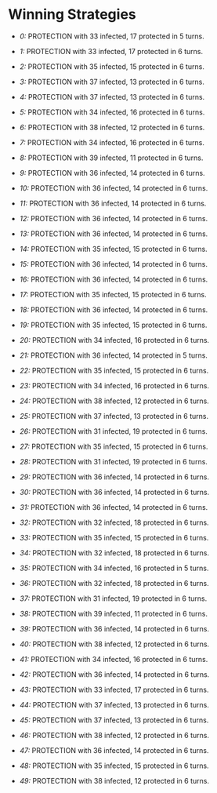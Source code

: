 # Winning Strategies

* _0:_ PROTECTION with 33 infected, 17 protected in 5 turns.


* _1:_ PROTECTION with 33 infected, 17 protected in 6 turns.


* _2:_ PROTECTION with 35 infected, 15 protected in 6 turns.


* _3:_ PROTECTION with 37 infected, 13 protected in 6 turns.


* _4:_ PROTECTION with 37 infected, 13 protected in 6 turns.


* _5:_ PROTECTION with 34 infected, 16 protected in 6 turns.


* _6:_ PROTECTION with 38 infected, 12 protected in 6 turns.


* _7:_ PROTECTION with 34 infected, 16 protected in 6 turns.


* _8:_ PROTECTION with 39 infected, 11 protected in 6 turns.


* _9:_ PROTECTION with 36 infected, 14 protected in 6 turns.


* _10:_ PROTECTION with 36 infected, 14 protected in 6 turns.


* _11:_ PROTECTION with 36 infected, 14 protected in 6 turns.


* _12:_ PROTECTION with 36 infected, 14 protected in 6 turns.


* _13:_ PROTECTION with 36 infected, 14 protected in 6 turns.


* _14:_ PROTECTION with 35 infected, 15 protected in 6 turns.


* _15:_ PROTECTION with 36 infected, 14 protected in 6 turns.


* _16:_ PROTECTION with 36 infected, 14 protected in 6 turns.


* _17:_ PROTECTION with 35 infected, 15 protected in 6 turns.


* _18:_ PROTECTION with 36 infected, 14 protected in 6 turns.


* _19:_ PROTECTION with 35 infected, 15 protected in 6 turns.


* _20:_ PROTECTION with 34 infected, 16 protected in 6 turns.


* _21:_ PROTECTION with 36 infected, 14 protected in 5 turns.


* _22:_ PROTECTION with 35 infected, 15 protected in 6 turns.


* _23:_ PROTECTION with 34 infected, 16 protected in 6 turns.


* _24:_ PROTECTION with 38 infected, 12 protected in 6 turns.


* _25:_ PROTECTION with 37 infected, 13 protected in 6 turns.


* _26:_ PROTECTION with 31 infected, 19 protected in 6 turns.


* _27:_ PROTECTION with 35 infected, 15 protected in 6 turns.


* _28:_ PROTECTION with 31 infected, 19 protected in 6 turns.


* _29:_ PROTECTION with 36 infected, 14 protected in 6 turns.


* _30:_ PROTECTION with 36 infected, 14 protected in 6 turns.


* _31:_ PROTECTION with 36 infected, 14 protected in 6 turns.


* _32:_ PROTECTION with 32 infected, 18 protected in 6 turns.


* _33:_ PROTECTION with 35 infected, 15 protected in 6 turns.


* _34:_ PROTECTION with 32 infected, 18 protected in 6 turns.


* _35:_ PROTECTION with 34 infected, 16 protected in 5 turns.


* _36:_ PROTECTION with 32 infected, 18 protected in 6 turns.


* _37:_ PROTECTION with 31 infected, 19 protected in 6 turns.


* _38:_ PROTECTION with 39 infected, 11 protected in 6 turns.


* _39:_ PROTECTION with 36 infected, 14 protected in 6 turns.


* _40:_ PROTECTION with 38 infected, 12 protected in 6 turns.


* _41:_ PROTECTION with 34 infected, 16 protected in 6 turns.


* _42:_ PROTECTION with 36 infected, 14 protected in 6 turns.


* _43:_ PROTECTION with 33 infected, 17 protected in 6 turns.


* _44:_ PROTECTION with 37 infected, 13 protected in 6 turns.


* _45:_ PROTECTION with 37 infected, 13 protected in 6 turns.


* _46:_ PROTECTION with 38 infected, 12 protected in 6 turns.


* _47:_ PROTECTION with 36 infected, 14 protected in 6 turns.


* _48:_ PROTECTION with 35 infected, 15 protected in 6 turns.


* _49:_ PROTECTION with 38 infected, 12 protected in 6 turns.


